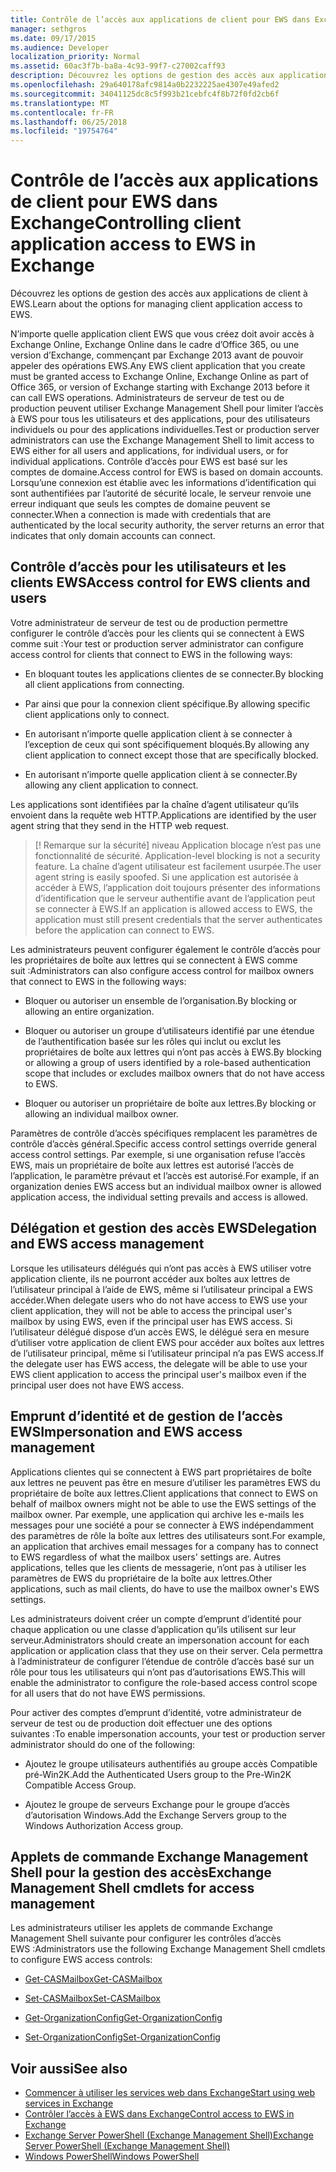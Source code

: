 ```yaml
---
title: Contrôle de l’accès aux applications de client pour EWS dans Exchange
manager: sethgros
ms.date: 09/17/2015
ms.audience: Developer
localization_priority: Normal
ms.assetid: 60ac3f7b-ba8a-4c93-99f7-c27002caff93
description: Découvrez les options de gestion des accès aux applications de client à EWS.
ms.openlocfilehash: 29a640178afc9814a0b2232225ae4307e49afed2
ms.sourcegitcommit: 34041125dc8c5f993b21cebfc4f8b72f0fd2cb6f
ms.translationtype: MT
ms.contentlocale: fr-FR
ms.lasthandoff: 06/25/2018
ms.locfileid: "19754764"
---
```

# <a name="controlling-client-application-access-to-ews-in-exchange"></a><span data-ttu-id="4e49f-103">Contrôle de l’accès aux applications de client pour EWS dans Exchange</span><span class="sxs-lookup"><span data-stu-id="4e49f-103">Controlling client application access to EWS in Exchange</span></span>

<span data-ttu-id="4e49f-104">Découvrez les options de gestion des accès aux applications de client à EWS.</span><span class="sxs-lookup"><span data-stu-id="4e49f-104">Learn about the options for managing client application access to EWS.</span></span>
  
<span data-ttu-id="4e49f-105">N’importe quelle application client EWS que vous créez doit avoir accès à Exchange Online, Exchange Online dans le cadre d’Office 365, ou une version d’Exchange, commençant par Exchange 2013 avant de pouvoir appeler des opérations EWS.</span><span class="sxs-lookup"><span data-stu-id="4e49f-105">Any EWS client application that you create must be granted access to Exchange Online, Exchange Online as part of Office 365, or version of Exchange starting with Exchange 2013 before it can call EWS operations.</span></span> <span data-ttu-id="4e49f-106">Administrateurs de serveur de test ou de production peuvent utiliser Exchange Management Shell pour limiter l’accès à EWS pour tous les utilisateurs et des applications, pour des utilisateurs individuels ou pour des applications individuelles.</span><span class="sxs-lookup"><span data-stu-id="4e49f-106">Test or production server administrators can use the Exchange Management Shell to limit access to EWS either for all users and applications, for individual users, or for individual applications.</span></span> <span data-ttu-id="4e49f-107">Contrôle d’accès pour EWS est basé sur les comptes de domaine.</span><span class="sxs-lookup"><span data-stu-id="4e49f-107">Access control for EWS is based on domain accounts.</span></span> <span data-ttu-id="4e49f-108">Lorsqu’une connexion est établie avec les informations d’identification qui sont authentifiées par l’autorité de sécurité locale, le serveur renvoie une erreur indiquant que seuls les comptes de domaine peuvent se connecter.</span><span class="sxs-lookup"><span data-stu-id="4e49f-108">When a connection is made with credentials that are authenticated by the local security authority, the server returns an error that indicates that only domain accounts can connect.</span></span> 
  
## <a name="access-control-for-ews-clients-and-users"></a><span data-ttu-id="4e49f-109">Contrôle d’accès pour les utilisateurs et les clients EWS</span><span class="sxs-lookup"><span data-stu-id="4e49f-109">Access control for EWS clients and users</span></span>
<span data-ttu-id="4e49f-110"><a name="bk_configure"> </a></span><span class="sxs-lookup"><span data-stu-id="4e49f-110"></span></span>

<span data-ttu-id="4e49f-111">Votre administrateur de serveur de test ou de production permettre configurer le contrôle d’accès pour les clients qui se connectent à EWS comme suit :</span><span class="sxs-lookup"><span data-stu-id="4e49f-111">Your test or production server administrator can configure access control for clients that connect to EWS in the following ways:</span></span> 
  
- <span data-ttu-id="4e49f-112">En bloquant toutes les applications clientes de se connecter.</span><span class="sxs-lookup"><span data-stu-id="4e49f-112">By blocking all client applications from connecting.</span></span>
    
- <span data-ttu-id="4e49f-113">Par ainsi que pour la connexion client spécifique.</span><span class="sxs-lookup"><span data-stu-id="4e49f-113">By allowing specific client applications only to connect.</span></span>
    
- <span data-ttu-id="4e49f-114">En autorisant n’importe quelle application client à se connecter à l’exception de ceux qui sont spécifiquement bloqués.</span><span class="sxs-lookup"><span data-stu-id="4e49f-114">By allowing any client application to connect except those that are specifically blocked.</span></span>
    
- <span data-ttu-id="4e49f-115">En autorisant n’importe quelle application client à se connecter.</span><span class="sxs-lookup"><span data-stu-id="4e49f-115">By allowing any client application to connect.</span></span>
    
<span data-ttu-id="4e49f-116">Les applications sont identifiées par la chaîne d’agent utilisateur qu’ils envoient dans la requête web HTTP.</span><span class="sxs-lookup"><span data-stu-id="4e49f-116">Applications are identified by the user agent string that they send in the HTTP web request.</span></span>
  
> [! Remarque sur la sécurité]<span data-ttu-id="4e49f-117"> niveau Application blocage n’est pas une fonctionnalité de sécurité.</span><span class="sxs-lookup"><span data-stu-id="4e49f-117"> Application-level blocking is not a security feature.</span></span> <span data-ttu-id="4e49f-118">La chaîne d’agent utilisateur est facilement usurpée.</span><span class="sxs-lookup"><span data-stu-id="4e49f-118">The user agent string is easily spoofed.</span></span> <span data-ttu-id="4e49f-119">Si une application est autorisée à accéder à EWS, l’application doit toujours présenter des informations d’identification que le serveur authentifie avant de l’application peut se connecter à EWS.</span><span class="sxs-lookup"><span data-stu-id="4e49f-119">If an application is allowed access to EWS, the application must still present credentials that the server authenticates before the application can connect to EWS.</span></span> 
  
<span data-ttu-id="4e49f-120">Les administrateurs peuvent configurer également le contrôle d’accès pour les propriétaires de boîte aux lettres qui se connectent à EWS comme suit :</span><span class="sxs-lookup"><span data-stu-id="4e49f-120">Administrators can also configure access control for mailbox owners that connect to EWS in the following ways:</span></span> 
  
- <span data-ttu-id="4e49f-121">Bloquer ou autoriser un ensemble de l’organisation.</span><span class="sxs-lookup"><span data-stu-id="4e49f-121">By blocking or allowing an entire organization.</span></span>
    
- <span data-ttu-id="4e49f-122">Bloquer ou autoriser un groupe d’utilisateurs identifié par une étendue de l’authentification basée sur les rôles qui inclut ou exclut les propriétaires de boîte aux lettres qui n’ont pas accès à EWS.</span><span class="sxs-lookup"><span data-stu-id="4e49f-122">By blocking or allowing a group of users identified by a role-based authentication scope that includes or excludes mailbox owners that do not have access to EWS.</span></span>
    
- <span data-ttu-id="4e49f-123">Bloquer ou autoriser un propriétaire de boîte aux lettres.</span><span class="sxs-lookup"><span data-stu-id="4e49f-123">By blocking or allowing an individual mailbox owner.</span></span>
    
<span data-ttu-id="4e49f-124">Paramètres de contrôle d’accès spécifiques remplacent les paramètres de contrôle d’accès général.</span><span class="sxs-lookup"><span data-stu-id="4e49f-124">Specific access control settings override general access control settings.</span></span> <span data-ttu-id="4e49f-125">Par exemple, si une organisation refuse l’accès EWS, mais un propriétaire de boîte aux lettres est autorisé l’accès de l’application, le paramètre prévaut et l’accès est autorisé.</span><span class="sxs-lookup"><span data-stu-id="4e49f-125">For example, if an organization denies EWS access but an individual mailbox owner is allowed application access, the individual setting prevails and access is allowed.</span></span> 
  
## <a name="delegation-and-ews-access-management"></a><span data-ttu-id="4e49f-126">Délégation et gestion des accès EWS</span><span class="sxs-lookup"><span data-stu-id="4e49f-126">Delegation and EWS access management</span></span>
<span data-ttu-id="4e49f-127"><a name="bk_delegation"> </a></span><span class="sxs-lookup"><span data-stu-id="4e49f-127"></span></span>

<span data-ttu-id="4e49f-128">Lorsque les utilisateurs délégués qui n’ont pas accès à EWS utiliser votre application cliente, ils ne pourront accéder aux boîtes aux lettres de l’utilisateur principal à l’aide de EWS, même si l’utilisateur principal a EWS accéder.</span><span class="sxs-lookup"><span data-stu-id="4e49f-128">When delegate users who do not have access to EWS use your client application, they will not be able to access the principal user's mailbox by using EWS, even if the principal user has EWS access.</span></span> <span data-ttu-id="4e49f-129">Si l’utilisateur délégué dispose d’un accès EWS, le délégué sera en mesure d’utiliser votre application de client EWS pour accéder aux boîtes aux lettres de l’utilisateur principal, même si l’utilisateur principal n’a pas EWS access.</span><span class="sxs-lookup"><span data-stu-id="4e49f-129">If the delegate user has EWS access, the delegate will be able to use your EWS client application to access the principal user's mailbox even if the principal user does not have EWS access.</span></span> 
  
## <a name="impersonation-and-ews-access-management"></a><span data-ttu-id="4e49f-130">Emprunt d’identité et de gestion de l’accès EWS</span><span class="sxs-lookup"><span data-stu-id="4e49f-130">Impersonation and EWS access management</span></span>
<span data-ttu-id="4e49f-131"><a name="bk_impersonation"> </a></span><span class="sxs-lookup"><span data-stu-id="4e49f-131"></span></span>

<span data-ttu-id="4e49f-132">Applications clientes qui se connectent à EWS part propriétaires de boîte aux lettres ne peuvent pas être en mesure d’utiliser les paramètres EWS du propriétaire de boîte aux lettres.</span><span class="sxs-lookup"><span data-stu-id="4e49f-132">Client applications that connect to EWS on behalf of mailbox owners might not be able to use the EWS settings of the mailbox owner.</span></span> <span data-ttu-id="4e49f-133">Par exemple, une application qui archive les e-mails les messages pour une société a pour se connecter à EWS indépendamment des paramètres de rôle la boîte aux lettres des utilisateurs sont.</span><span class="sxs-lookup"><span data-stu-id="4e49f-133">For example, an application that archives email messages for a company has to connect to EWS regardless of what the mailbox users' settings are.</span></span> <span data-ttu-id="4e49f-134">Autres applications, telles que les clients de messagerie, n’ont pas à utiliser les paramètres de EWS du propriétaire de la boîte aux lettres.</span><span class="sxs-lookup"><span data-stu-id="4e49f-134">Other applications, such as mail clients, do have to use the mailbox owner's EWS settings.</span></span> 
  
<span data-ttu-id="4e49f-135">Les administrateurs doivent créer un compte d’emprunt d’identité pour chaque application ou une classe d’application qu’ils utilisent sur leur serveur.</span><span class="sxs-lookup"><span data-stu-id="4e49f-135">Administrators should create an impersonation account for each application or application class that they use on their server.</span></span> <span data-ttu-id="4e49f-136">Cela permettra à l’administrateur de configurer l’étendue de contrôle d’accès basé sur un rôle pour tous les utilisateurs qui n’ont pas d’autorisations EWS.</span><span class="sxs-lookup"><span data-stu-id="4e49f-136">This will enable the administrator to configure the role-based access control scope for all users that do not have EWS permissions.</span></span> 
  
<span data-ttu-id="4e49f-137">Pour activer des comptes d’emprunt d’identité, votre administrateur de serveur de test ou de production doit effectuer une des options suivantes :</span><span class="sxs-lookup"><span data-stu-id="4e49f-137">To enable impersonation accounts, your test or production server administrator should do one of the following:</span></span> 
  
- <span data-ttu-id="4e49f-138">Ajoutez le groupe utilisateurs authentifiés au groupe accès Compatible pré-Win2K.</span><span class="sxs-lookup"><span data-stu-id="4e49f-138">Add the Authenticated Users group to the Pre-Win2K Compatible Access Group.</span></span> 
    
- <span data-ttu-id="4e49f-139">Ajoutez le groupe de serveurs Exchange pour le groupe d’accès d’autorisation Windows.</span><span class="sxs-lookup"><span data-stu-id="4e49f-139">Add the Exchange Servers group to the Windows Authorization Access group.</span></span> 
    
## <a name="exchange-management-shell-cmdlets-for-access-management"></a><span data-ttu-id="4e49f-140">Applets de commande Exchange Management Shell pour la gestion des accès</span><span class="sxs-lookup"><span data-stu-id="4e49f-140">Exchange Management Shell cmdlets for access management</span></span>
<span data-ttu-id="4e49f-141"><a name="bk_cmdlets"> </a></span><span class="sxs-lookup"><span data-stu-id="4e49f-141"></span></span>

<span data-ttu-id="4e49f-142">Les administrateurs utiliser les applets de commande Exchange Management Shell suivante pour configurer les contrôles d’accès EWS :</span><span class="sxs-lookup"><span data-stu-id="4e49f-142">Administrators use the following Exchange Management Shell cmdlets to configure EWS access controls:</span></span> 
  
- [<span data-ttu-id="4e49f-143">Get-CASMailbox</span><span class="sxs-lookup"><span data-stu-id="4e49f-143">Get-CASMailbox</span></span>](http://technet.microsoft.com/en-us/library/bb124754.aspx)
    
- [<span data-ttu-id="4e49f-144">Set-CASMailbox</span><span class="sxs-lookup"><span data-stu-id="4e49f-144">Set-CASMailbox</span></span>](http://technet.microsoft.com/en-us/library/bb125264.aspx)
    
- [<span data-ttu-id="4e49f-145">Get-OrganizationConfig</span><span class="sxs-lookup"><span data-stu-id="4e49f-145">Get-OrganizationConfig</span></span>](http://technet.microsoft.com/en-us/library/aa997571.aspx)
    
- [<span data-ttu-id="4e49f-146">Set-OrganizationConfig</span><span class="sxs-lookup"><span data-stu-id="4e49f-146">Set-OrganizationConfig</span></span>](http://technet.microsoft.com/en-us/library/aa997443.aspx)
    
## <a name="see-also"></a><span data-ttu-id="4e49f-147">Voir aussi</span><span class="sxs-lookup"><span data-stu-id="4e49f-147">See also</span></span>

- [<span data-ttu-id="4e49f-148">Commencer à utiliser les services web dans Exchange</span><span class="sxs-lookup"><span data-stu-id="4e49f-148">Start using web services in Exchange</span></span>](start-using-web-services-in-exchange.md)  
- [<span data-ttu-id="4e49f-149">Contrôler l’accès à EWS dans Exchange</span><span class="sxs-lookup"><span data-stu-id="4e49f-149">Control access to EWS in Exchange</span></span>](how-to-control-access-to-ews-in-exchange.md)
- [<span data-ttu-id="4e49f-150">Exchange Server PowerShell (Exchange Management Shell)</span><span class="sxs-lookup"><span data-stu-id="4e49f-150">Exchange Server PowerShell (Exchange Management Shell)</span></span>](https://docs.microsoft.com/en-us/powershell/exchange/exchange-server/exchange-management-shell?view=exchange-ps)
- [<span data-ttu-id="4e49f-151">Windows PowerShell</span><span class="sxs-lookup"><span data-stu-id="4e49f-151">Windows PowerShell</span></span>](http://msdn.microsoft.com/en-us/library/dd835506%28v=vs.85%29.aspx)
    

